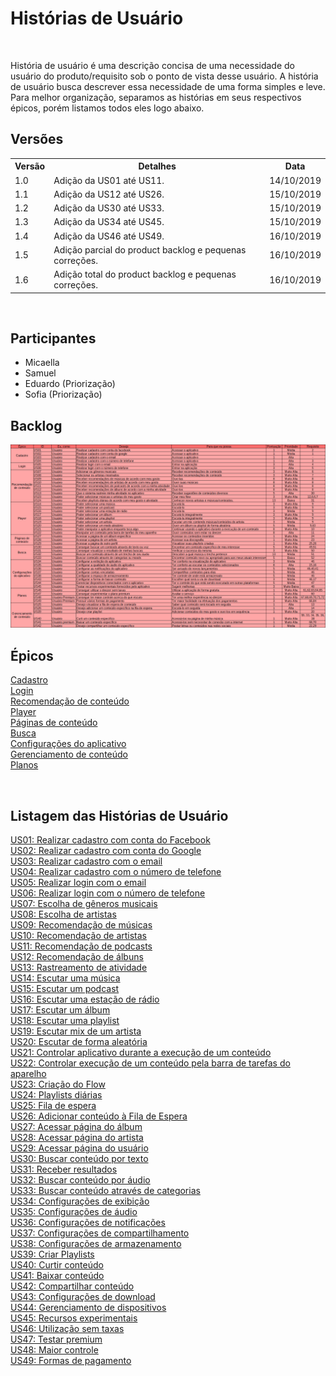 # Histórias de Usuário
<div class="line"></div>

<p align="justify">&emsp;

História de usuário é uma descrição concisa de uma necessidade do usuário do produto/requisito sob o ponto de vista desse usuário.
A história de usuário busca descrever essa necessidade de uma forma simples e leve.<br>
Para melhor organização, separamos as histórias em seus respectivos épicos, porém listamos todos eles logo abaixo.
</p>

## Versões

<table class="versions">
	<tr>
		<th class="version_header">Versão</th>
		<th>Detalhes</th>
		<th>Data</th>
	</tr>
	<tr>
		<td>1.0</td>
		<td>Adição da US01 até US11.</td>
		<td>14/10/2019</td>
	</tr>
	<tr>
		<td>1.1</td>
		<td>Adição da US12 até US26.</td>
		<td>15/10/2019</td>
	</tr>
	<tr>
		<td>1.2</td>
		<td>Adição da US30 até US33.</td>
		<td>15/10/2019</td>
	</tr>
	<tr>
		<td>1.3</td>
		<td>Adição da US34 até US45.</td>
		<td>15/10/2019</td>
	</tr>
	<tr>
		<td>1.4</td>
		<td>Adição da US46 até US49.</td>
		<td>16/10/2019</td>
	</tr>
	<tr>
		<td>1.5</td>
		<td>Adição parcial do product backlog e pequenas correções.</td>
		<td>16/10/2019</td>
	</tr>
	<tr>
		<td>1.6</td>
		<td>Adição total do product backlog e pequenas correções.</td>
		<td>16/10/2019</td>
	</tr>
</table> 
<br>

## Participantes
- Micaella
- Samuel
- Eduardo (Priorização)
- Sofia (Priorização)

## Backlog

<img src="../../assets/images/productbacklog.png">

## Épicos

[Cadastro](epicos/cadastro.md)<br>
[Login](epicos/login.md)<br>
[Recomendação de conteúdo](epicos/recomendacao.md)<br>
[Player](epicos/player.md)<br>
[Páginas de conteúdo](epicos/paginas_conteudo.md)<br>
[Busca](epicos/busca.md)<br>
[Configurações do aplicativo](epicos/conf_aplicativo.md)<br>
[Gerenciamento de conteúdo](epicos/conteudo.md)<br>
[Planos](epicos/planos.md)<br>

<br>

## Listagem das Histórias de Usuário
[US01: Realizar cadastro com conta do Facebook](epicos/cadastro.md)<br>
[US02: Realizar cadastro com conta do Google](epicos/cadastro.md)<br>
[US03: Realizar cadastro com o email](epicos/cadastro.md)<br>
[US04: Realizar cadastro com o número de telefone](epicos/cadastro.md)<br>
[US05: Realizar login com o email](epicos/login.md)<br>
[US06: Realizar login com o número de telefone](epicos/login.md)<br>
[US07: Escolha de gêneros musicais](epicos/recomendacao.md)<br>
[US08: Escolha de artistas](epicos/recomendacao.md)<br>
[US09: Recomendação de músicas](epicos/recomendacao.md)<br>
[US10: Recomendação de artistas](epicos/recomendacao.md)<br>
[US11: Recomendação de podcasts](epicos/recomendacao.md)<br>
[US12: Recomendação de álbuns](epicos/recomendacao.md)<br>
[US13: Rastreamento de atividade](epicos/player.md)<br>
[US14: Escutar uma música](epicos/player.md)<br>
[US15: Escutar um podcast](epicos/player.md)<br>
[US16: Escutar uma estação de rádio](epicos/player.md)<br>
[US17: Escutar um álbum](epicos/player.md)<br>
[US18: Escutar uma playlist](epicos/player.md)<br>
[US19: Escutar mix de um artista](epicos/player.md)<br>
[US20: Escutar de forma aleatória](epicos/player.md)<br>
[US21: Controlar aplicativo durante a execução de um conteúdo](epicos/player.md)<br>
[US22: Controlar execução de um conteúdo pela barra de tarefas do aparelho](epicos/player.md)<br>
[US23: Criação do Flow](epicos/recomendacao.md)<br>
[US24: Playlists diárias](epicos/recomendacao.md)<br>
[US25: Fila de espera](epicos/conteudo.md)<br>
[US26: Adicionar conteúdo à Fila de Espera](epicos/conteudo.md)<br>
[US27: Acessar página do álbum](epicos/paginas_conteudo.md)<br>
[US28: Acessar página do artista](epicos/paginas_conteudo.md)<br>
[US29: Acessar página do usuário](epicos/paginas_conteudo.md)<br>
[US30: Buscar conteúdo por texto](epicos/busca.md)<br>
[US31: Receber resultados](epicos/busca.md)<br>
[US32: Buscar conteúdo por áudio](epicos/busca.md)<br>
[US33: Buscar conteúdo através de categorias](epicos/busca.md)<br>
[US34: Configurações de exibição](epicos/conf_aplicativo.md)<br>
[US35: Configurações de áudio](epicos/conf_aplicativo.md)<br>
[US36: Configurações de notificações](epicos/conf_aplicativo.md)<br>
[US37: Configurações de compartilhamento](epicos/conf_aplicativo.md)<br>
[US38: Configurações de armazenamento](epicos/conf_aplicativo.md)<br>
[US39: Criar Playlists](epicos/conteudo.md)<br>
[US40: Curtir conteúdo](epicos/conteudo.md)<br>
[US41: Baixar conteúdo](epicos/conteudo.md)<br>
[US42: Compartilhar conteúdo](epicos/conteudo.md)<br>
[US43: Configurações de download](epicos/conf_aplicativo.md)<br>
[US44: Gerenciamento de dispositivos](epicos/conf_aplicativo.md)<br>
[US45: Recursos experimentais](epicos/conf_aplicativo.md)<br>
[US46: Utilização sem taxas](epicos/planos.md)<br>
[US47: Testar premium](epicos/planos.md)<br>
[US48: Maior controle](epicos/planos.md)<br>
[US49: Formas de pagamento](epicos/planos.md)<br>